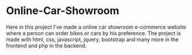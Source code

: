 # Online-Car-Showroom

Here in this project I've made a online car showroom e-commerce website where a person can order bikes or cars by his preference. The project is made with html, css, javascript, jquery, bootstrap and many more in the frontend and php in the backend.
